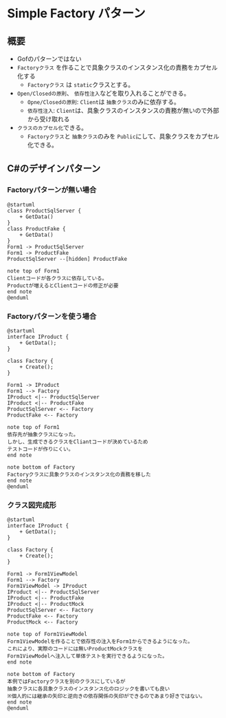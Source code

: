 # Simple Factory パターン

## 概要
- Gofのパターンではない
- `Factoryクラス` を作ることで具象クラスのインスタンス化の責務をカプセル化する
    - `Factoryクラス` は `static`クラスとする。
- `Open/Closedの原則`、 `依存性注入`などを取り入れることができる。
    - `Opne/Closedの原則`: `Client`は `抽象クラス`のみに依存する。
    - `依存性注入`: `Client`は、具象クラスのインスタンスの責務が無いので外部から受け取れる
- `クラスのカプセル化`できる。
    - `Factoryクラス`と `抽象クラス`のみを `Public`にして、具象クラスをカプセル化できる。

## C#のデザインパターン


### Factoryパターンが無い場合
``` plantuml
@startuml
class ProductSqlServer {
    + GetData()
}
class ProductFake {
    + GetData()
}
Form1 -> ProductSqlServer
Form1 -> ProductFake
ProductSqlServer --[hidden] ProductFake

note top of Form1
Clientコードが各クラスに依存している。
Productが増えるとClientコードの修正が必要
end note
@enduml
```

### Factoryパターンを使う場合
``` plantuml
@startuml
interface IProduct {
    + GetData();
}

class Factory {
    + Create();
}

Form1 -> IProduct
Form1 --> Factory
IProduct <|-- ProductSqlServer
IProduct <|-- ProductFake
ProductSqlServer <-- Factory
ProductFake <-- Factory

note top of Form1
依存先が抽象クラスになった。
しかし、生成できるクラスをCliantコードが決めているため
テストコードが作りにくい。
end note

note bottom of Factory
Factoryクラスに具象クラスのインスタンス化の責務を移した
end note
@enduml
```

### クラス図完成形
``` plantuml
@startuml
interface IProduct {
    + GetData();
}

class Factory {
    + Create();
}

Form1 -> Form1ViewModel
Form1 --> Factory
Form1ViewModel -> IProduct
IProduct <|-- ProductSqlServer
IProduct <|-- ProductFake
IProduct <|-- ProductMock
ProductSqlServer <-- Factory
ProductFake <-- Factory
ProductMock <-- Factory

note top of Form1ViewModel
Form1ViewModelを作ることで依存性の注入をForm1からできるようになった。
これにより、実際のコードには無いProductMockクラスを
Form1ViewModelへ注入して単体テストを実行できるようになった。
end note

note bottom of Factory
本例ではFactoryクラスを別のクラスにしているが
抽象クラスに各具象クラスのインスタンス化のロジックを書いても良い
※個人的には継承の矢印と逆向きの依存関係の矢印ができるのであまり好きではない。
end note
@enduml
```
